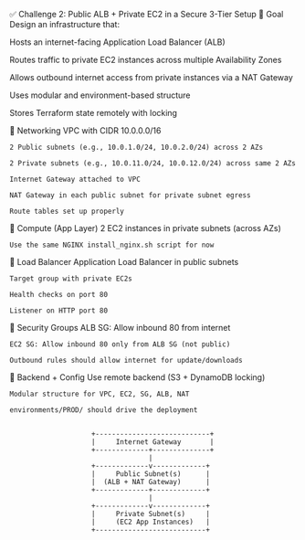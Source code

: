 ✅ Challenge 2: Public ALB + Private EC2 in a Secure 3-Tier Setup
🎯 Goal
Design an infrastructure that:

Hosts an internet-facing Application Load Balancer (ALB)

Routes traffic to private EC2 instances across multiple Availability Zones

Allows outbound internet access from private instances via a NAT Gateway

Uses modular and environment-based structure

Stores Terraform state remotely with locking

🔹 Networking
VPC with CIDR 10.0.0.0/16

    2 Public subnets (e.g., 10.0.1.0/24, 10.0.2.0/24) across 2 AZs

    2 Private subnets (e.g., 10.0.11.0/24, 10.0.12.0/24) across same 2 AZs

    Internet Gateway attached to VPC

    NAT Gateway in each public subnet for private subnet egress

    Route tables set up properly

🔹 Compute (App Layer)
2 EC2 instances in private subnets (across AZs)

    Use the same NGINX install_nginx.sh script for now

🔹 Load Balancer
Application Load Balancer in public subnets

    Target group with private EC2s

    Health checks on port 80

    Listener on HTTP port 80

🔹 Security Groups
ALB SG: Allow inbound 80 from internet

    EC2 SG: Allow inbound 80 only from ALB SG (not public)

    Outbound rules should allow internet for update/downloads

🔹 Backend + Config
Use remote backend (S3 + DynamoDB locking)

    Modular structure for VPC, EC2, SG, ALB, NAT

    environments/PROD/ should drive the deployment


                        +----------------------------+
                        |     Internet Gateway       |
                        +-------------+--------------+
                                      |
                        +-------------v-------------+
                        |     Public Subnet(s)      |
                        |  (ALB + NAT Gateway)      |
                        +-------------+-------------+
                                      |
                        +-------------v-------------+
                        |     Private Subnet(s)     |
                        |     (EC2 App Instances)   |
                        +---------------------------+
